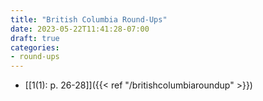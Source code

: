 ```yaml
---
title: "British Columbia Round-Ups"
date: 2023-05-22T11:41:28-07:00
draft: true
categories:
- round-ups
---
```


* [[1(1): p. 26-28]]({{< ref "/britishcolumbiaroundup" >}})